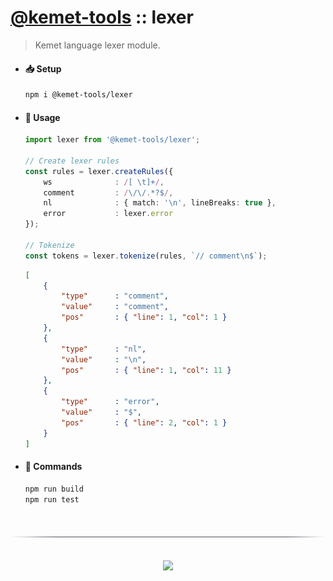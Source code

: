 <!----------------------------------- BEG ----------------------------------->
# [@kemet-tools](https://github.com/kemet-tools) :: lexer

> Kemet language lexer module.

- #### 📥 Setup

    ```Bash
    npm i @kemet-tools/lexer
    ```

- #### 🌟 Usage

    ```ts
    import lexer from '@kemet-tools/lexer';

    // Create lexer rules
    const rules = lexer.createRules({
        ws              : /[ \t]+/,
        comment         : /\/\/.*?$/,
        nl              : { match: '\n', lineBreaks: true },
        error           : lexer.error
    });

    // Tokenize
    const tokens = lexer.tokenize(rules, `// comment\n$`);
    ```

    ```json
    [
        {
            "type"      : "comment",
            "value"     : "comment",
            "pos"       : { "line": 1, "col": 1 }
        },
        {
            "type"      : "nl",
            "value"     : "\n",
            "pos"       : { "line": 1, "col": 11 }
        },
        {
            "type"      : "error",
            "value"     : "$",
            "pos"       : { "line": 2, "col": 1 }
        }
    ]
    ```

- #### 🚀 Commands

    ```bash
    npm run build
    npm run test
    ```

<!--------------------------------------------------------------------------->



<!----------------------------------- END ----------------------------------->

<br>
<div align="center">
    <img src="https://raw.githubusercontent.com/kemet-zone/.github/refs/heads/main/assets/images/md/line.png" alt="line" style="display: block; margin-top:20px;margin-bottom:20px;width:500px;"/>
</div>

<br>
<div align="center">
    <a href="https://github.com/maysara-elshewehy">
        <img src="https://img.shields.io/badge/Made with ❤️ by-Maysara-orange"/>
    </a>
</div>

<!--------------------------------------------------------------------------->
